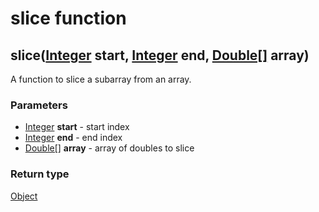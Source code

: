slice function
==============
slice([Integer](../types/Integer.md) **start**, [Integer](../types/Integer.md) **end**, [Double[]](../types/Double[].md) **array**)
-----------------------------------------------------------------------------------------------------------------------------------

A function to slice a subarray from an array.

### Parameters

- [Integer](../types/Integer.md) **start** - start index
- [Integer](../types/Integer.md) **end** - end index
- [Double[]](../types/Double[].md) **array** - array of doubles to slice

### Return type

[Object](../types/Object.md)



